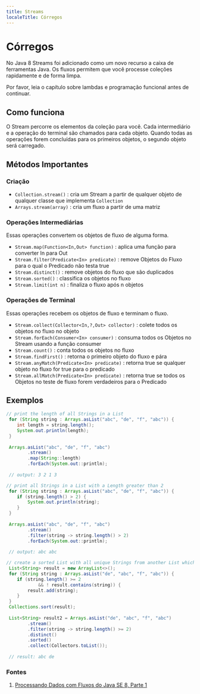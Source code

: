 ```yaml
---
title: Streams
localeTitle: Córregos
---
```

# Córregos

No Java 8 Streams foi adicionado como um novo recurso a caixa de ferramentas Java. Os fluxos permitem que você processe coleções rapidamente e de forma limpa.

Por favor, leia o capítulo sobre lambdas e programação funcional antes de continuar.

## Como funciona

O Stream percorre os elementos da coleção para você. Cada intermediário e a operação do terminal são chamados para cada objeto. Quando todas as operações forem concluídas para os primeiros objetos, o segundo objeto será carregado.

## Métodos Importantes

### Criação

*   `Collection.stream()` : cria um Stream a partir de qualquer objeto de qualquer classe que implementa `Collection`
*   `Arrays.stream(array)` : cria um fluxo a partir de uma matriz

### Operações Intermediárias

Essas operações convertem os objetos de fluxo de alguma forma.

*   `Stream.map(Function<In,Out> function)` : aplica uma função para converter In para Out
*   `Stream.filter(Predicate<In> predicate)` : remove Objetos do Fluxo para o qual o Predicado não testa true
*   `Stream.distinct()` : remove objetos do fluxo que são duplicados
*   `Stream.sorted()` : classifica os objetos no fluxo
*   `Stream.limit(int n)` : finaliza o fluxo após n objetos

### Operações de Terminal

Essas operações recebem os objetos de fluxo e terminam o fluxo.

*   `Stream.collect(Collector<In,?,Out> collector)` : colete todos os objetos no fluxo no objeto
*   `Stream.forEach(Consumer<In> consumer)` : consuma todos os Objetos no Stream usando a função consumer
*   `Stream.count()` : conta todos os objetos no fluxo
*   `Stream.findFirst()` : retorna o primeiro objeto do fluxo e pára
*   `Stream.anyMatch(Predicate<In> predicate)` : retorna true se qualquer objeto no fluxo for true para o predicado
*   `Stream.allMatch(Predicate<In> predicate)` : retorna true se todos os Objetos no teste de fluxo forem verdadeiros para o Predicado

## Exemplos

```java
// print the length of all Strings in a List 
 for (String string : Arrays.asList("abc", "de", "f", "abc")) { 
    int length = string.length(); 
    System.out.println(length); 
 } 
 
 Arrays.asList("abc", "de", "f", "abc") 
        .stream() 
        .map(String::length) 
        .forEach(System.out::println); 
 
 // output: 3 2 1 3 
```

```java
// print all Strings in a List with a Length greater than 2 
 for (String string : Arrays.asList("abc", "de", "f", "abc")) { 
    if (string.length() > 2) { 
        System.out.println(string); 
    } 
 } 
 
 Arrays.asList("abc", "de", "f", "abc") 
        .stream() 
        .filter(string -> string.length() > 2) 
        .forEach(System.out::println); 
 
 // output: abc abc 
```

```java
// create a sorted List with all unique Strings from another List which are longer than or requal 2 
 List<String> result = new ArrayList<>(); 
 for (String string : Arrays.asList("de", "abc", "f", "abc")) { 
    if (string.length() >= 2 
            && ! result.contains(string)) { 
        result.add(string); 
    } 
 } 
 Collections.sort(result); 
 
 List<String> result2 = Arrays.asList("de", "abc", "f", "abc") 
        .stream() 
        .filter(string -> string.length() >= 2) 
        .distinct() 
        .sorted() 
        .collect(Collectors.toList()); 
 
 // result: abc de 
```

### Fontes

1.  [Processando Dados com Fluxos do Java SE 8, Parte 1](http://www.oracle.com/technetwork/articles/java/ma14-java-se-8-streams-2177646.html)